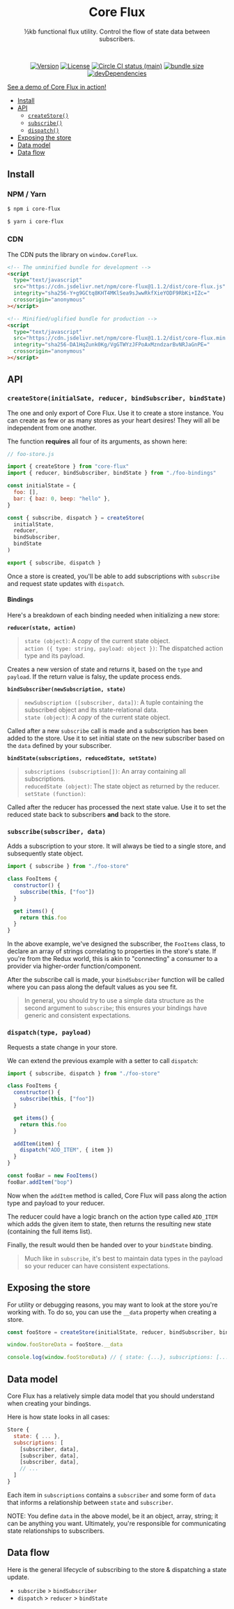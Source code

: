 <h1 align="center">Core Flux</h1>
<p align="center">½kb functional flux utility. Control the flow of state data between subscribers.</p>
<br>
<p align="center">
  <a href="https://www.npmjs.com/package/core-flux"><img src="https://img.shields.io/npm/v/core-flux.svg?sanitize=true" alt="Version"></a>
  <a href="https://www.npmjs.com/package/core-flux"><img src="https://img.shields.io/npm/l/core-flux.svg?sanitize=true" alt="License"></a>
  <a href="https://www.npmjs.com/package/core-flux"><img src="https://badgen.net/circleci/github/geotrev/core-flux/main" alt="Circle CI status (main)" /></a>
  <a href="https://www.npmjs.com/package/core-flux"><img src="https://badgen.net/bundlephobia/minzip/core-flux" alt="bundle size" /></a>
  <a href="https://www.npmjs.com/package/core-flux"><img src="https://badgen.net/david/dev/geotrev/core-flux" alt="devDependencies" /></a>
</p>

[See a demo of Core Flux in action!](https://todo-rotom.netlify.app/)

- [Install](#install)
- [API](#api)
  - [`createStore()`](#createstore)
  - [`subscribe()`](#subscribe)
  - [`dispatch()`](#dispatch)
- [Exposing the store](#exposing-the-store)
- [Data model](#data-model)
- [Data flow](#data-flow)

## Install

### NPM / Yarn

```sh
$ npm i core-flux
```

```sh
$ yarn i core-flux
```

### CDN

The CDN puts the library on `window.CoreFlux`.

```html
<!-- The unminified bundle for development -->
<script
  type="text/javascript"
  src="https://cdn.jsdelivr.net/npm/core-flux@1.1.2/dist/core-flux.js"
  integrity="sha256-Y+g9GCtq8KHT4MKlSea9sJwwRkfXieYODF9RbKi+IZc="
  crossorigin="anonymous"
></script>

<!-- Minified/uglified bundle for production -->
<script
  type="text/javascript"
  src="https://cdn.jsdelivr.net/npm/core-flux@1.1.2/dist/core-flux.min.js"
  integrity="sha256-DA1HqZunk0Kg/VgGTWYzJFPoAxMzndzarBvNRJaGnPE="
  crossorigin="anonymous"
></script>
```

## API

<h3 id="createstore"><code>createStore(initialSate, reducer, bindSubscriber, bindState)</code></h3>

The one and only export of Core Flux. Use it to create a store instance. You can create as few or as many stores as your heart desires! They will all be independent from one another.

The function **requires** all four of its arguments, as shown here:

```js
// foo-store.js

import { createStore } from "core-flux"
import { reducer, bindSubscriber, bindState } from "./foo-bindings"

const initialState = {
  foo: [],
  bar: { baz: 0, beep: "hello" },
}

const { subscribe, dispatch } = createStore(
  initialState,
  reducer,
  bindSubscriber,
  bindState
)

export { subscribe, dispatch }
```

Once a store is created, you'll be able to add subscriptions with `subscribe` and request state updates with `dispatch`.

#### Bindings

Here's a breakdown of each binding needed when initializing a new store:

**`reducer(state, action)`**

> `state (object)`: A _copy_ of the current state object.<br/>`action ({ type: string, payload: object })`: The dispatched action type and its payload.

Creates a new version of state and returns it, based on the `type` and `payload`. If the return value is falsy, the update process ends.

**`bindSubscriber(newSubscription, state)`**

> `newSubscription ([subscriber, data])`: A tuple containing the subscribed object and its state-relational data.<br/>`state (object)`: A _copy_ of the current state object.

Called after a new `subscribe` call is made and a subscription has been added to the store. Use it to set initial state on the new subscriber based on the `data` defined by your subscriber.

**`bindState(subscriptions, reducedState, setState)`**

> `subscriptions (subscription[])`: An array containing all subscriptions.<br/>`reducedState (object)`: The state object as returned by the reducer.<br/>`setState (function)`:

Called after the reducer has processed the next state value. Use it to set the reduced state back to subscribers **and** back to the store.

<h3 id="subscribe"><code>subscribe(subscriber, data)</code></h3>

Adds a subscription to your store. It will always be tied to a single store, and subsequently state object.

```js
import { subscribe } from "./foo-store"

class FooItems {
  constructor() {
    subscribe(this, ["foo"])
  }

  get items() {
    return this.foo
  }
}
```

In the above example, we've designed the subscriber, the `FooItems` class, to declare an array of strings correlating to properties in the store's state. If you're from the Redux world, this is akin to "connecting" a consumer to a provider via higher-order function/component.

After the subscribe call is made, your `bindSubscriber` function will be called where you can pass along the default values as you see fit.

> In general, you should try to use a simple data structure as the second argument to `subscribe`; this ensures your bindings have generic and consistent expectations.

<h3 id="dispatch"><code>dispatch(type, payload)</code></h3>

Requests a state change in your store.

We can extend the previous example with a setter to call `dispatch`:

```js
import { subscribe, dispatch } from "./foo-store"

class FooItems {
  constructor() {
    subscribe(this, ["foo"])
  }

  get items() {
    return this.foo
  }

  addItem(item) {
    dispatch("ADD_ITEM", { item })
  }
}

const fooBar = new FooItems()
fooBar.addItem("bop")
```

Now when the `addItem` method is called, Core Flux will pass along the action type and payload to your reducer.

The reducer could have a logic branch on the action type called `ADD_ITEM` which adds the given item to state, then returns the resulting new state (containing the full items list).

Finally, the result would then be handed over to your `bindState` binding.

> Much like in `subscribe`, it's best to maintain data types in the payload so your reducer can have consistent expectations.

## Exposing the store

For utility or debugging reasons, you may want to look at the store you're working with. To do so, you can use the `__data` property when creating a store.

```js
const fooStore = createStore(initialState, reducer, bindSubscriber, bindState)

window.fooStoreData = fooStore.__data

console.log(window.fooStoreData) // { state: {...}, subscriptions: [...] }
```

## Data model

Core Flux has a relatively simple data model that you should understand when creating your bindings.

Here is how state looks in all cases:

```js
Store {
  state: { ... },
  subscriptions: [
    [subscriber, data],
    [subscriber, data],
    [subscriber, data],
    // ...
  ]
}
```

Each item in `subscriptions` contains a `subscriber` and some form of `data` that informs a relationship between `state` and `subscriber`.

NOTE: You define `data` in the above model, be it an object, array, string; it can be anything you want. Ultimately, you're responsible for communicating state relationships to subscribers.

## Data flow

Here is the general lifecycle of subscribing to the store & dispatching a state update.

- `subscribe` > `bindSubscriber`
- `dispatch` > `reducer` > `bindState`
